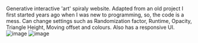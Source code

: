 Generative interactive 'art' spiraly website. Adapted from an old project I first started years ago when I was new to programming, so, the code is a mess. 
Can change settings such as Randomization factor, Runtime, Opacity, Triangle Height, Moving offset and colours. Also has a responsive UI.
![image](https://github.com/user-attachments/assets/23154454-7fd2-438a-8fc3-7bac109dcb36)
![image](https://github.com/user-attachments/assets/418b2a29-9e23-4864-8be3-ae58ab68c7a2)

